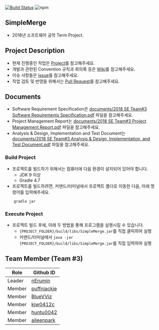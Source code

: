 [![Build Status](https://travis-ci.com/nErumin/SimpleMerge.svg?token=DWkm3fjsitd9ZGEoCdte&branch=master)](https://travis-ci.com/nErumin/SimpleMerge)
![npm](https://img.shields.io/badge/lang-java-orange.svg)
## SimpleMerge
- 2018년 소프트웨어 공학 Term Project.

## Project Description
- 현재 진행중인 작업은 [Project](https://github.com/nErumin/SimpleMerge/projects)를 참고해주세요.
- 개발과 관련된 Convention 규칙과 회의록 등은 [Wiki](https://github.com/nErumin/SimpleMerge/wiki)를 참고해주세요.
- 이슈 사항들은 [Issue](https://github.com/nErumin/SimpleMerge/issues)를 참고해주세요.
- 작업 검토 및 반영을 위해서는 [Pull Request](https://github.com/nErumin/SimpleMerge/pulls)를 참고해주세요.

## Documents
- Software Requirement Specification은 [documents/2018 SE Team#3 Software Requirements Specification.pdf](https://github.com/nErumin/SimpleMerge/blob/master/documents/2018%20SE%20Team%233%20Software%20Requirements%20Specification.pdf) 파일을 참고해주세요.
- Project Management Report는 [documents/2018 SE Team#3 Project Management Report.pdf](https://github.com/nErumin/SimpleMerge/blob/master/documents/2018%20SE%20Team%233%20Project%20Management%20Report.pdf) 파일을 참고해주세요.
- Analysis & Design, Implementation and Test Document는 [documents/2018 SE Team#3 Analysis & Design, Implementation, and Test Document.pdf](https://github.com/nErumin/SimpleMerge/blob/master/documents/2018%20SE%20Team%233%20Analysis%20%26%20Design%2C%20Implementation%2C%20and%20Test%20Document.pdf) 파일을 참고해주세요.

### Build Project
- 프로젝트를 빌드하기 위해서는 컴퓨터에 다음 환경이 설치되어 있어야 합니다.
    - JDK 9 이상
    - Gradle 4.7
- 프로젝트를 빌드하려면, 커맨드/터미널에서 프로젝트 폴더로 이동한 다음, 아래 명령어를 입력해주세요.
```bash
    gradle jar
```
### Execute Project
- 프로젝트 빌드 후에, 아래 두 방법을 통해 프로그램을 실행시킬 수 있습니다.
    - ```{PROJECT_FOLDER}/build/libs/SimpleMerge.jar```를 직접 클릭하여 실행
    -  커맨드/터미널에서 ```java -jar {PROJECT_FOLDER}/build/libs/SimpleMerge.jar```를 직접 입력하여 실행


## Team Member (Team #3)
Role   | Github ID                                     |
-------|-----------------------------------------------| 
Leader | [nErumin](https://github.com/nErumin)         |
Member | [puffnjackie](https://github.com/puffnjackie) |
Member | [BlueVViz](https://github.com/BlueVViz)       |
Member | [kjw0412c](https://github.com/kjw0412c)       |
Member | [huntu0042](https://github.com/huntu0042)     |
Member | [aileenpark](https://github.com/aileenpark)   |
